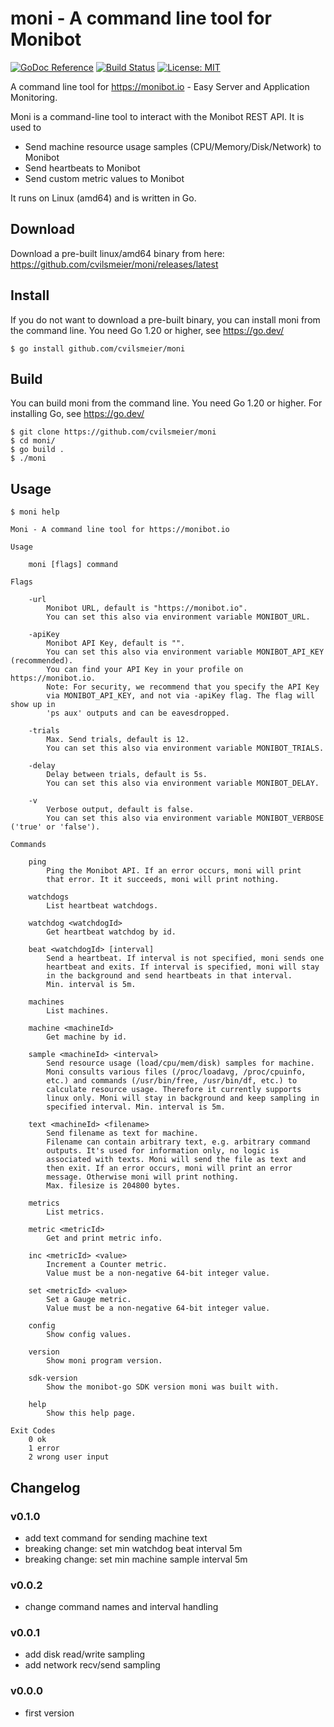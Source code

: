 # moni - A command line tool for Monibot

[![GoDoc Reference](https://godoc.org/github.com/cvilsmeier/moni?status.svg)](http://godoc.org/github.com/cvilsmeier/moni)
[![Build Status](https://github.com/cvilsmeier/moni/actions/workflows/go-linux.yml/badge.svg)](https://github.com/cvilsmeier/moni/actions/workflows/go-linux.yml)
[![License: MIT](https://img.shields.io/badge/License-MIT-yellow.svg)](https://opensource.org/licenses/MIT)

A command line tool for https://monibot.io - Easy Server and Application Monitoring.

Moni is a command-line tool to interact with the Monibot REST API. It is used to

- Send machine resource usage samples (CPU/Memory/Disk/Network) to Monibot
- Send heartbeats to Monibot
- Send custom metric values to Monibot

It runs on Linux (amd64) and is written in Go.

## Download

Download a pre-built linux/amd64 binary from here:
https://github.com/cvilsmeier/moni/releases/latest


## Install

If you do not want to download a pre-built binary, you
can install moni from the command line. You need
Go 1.20 or higher, see https://go.dev/

```
$ go install github.com/cvilsmeier/moni
```


## Build

You can build moni from the command line. You need
Go 1.20 or higher. For installing Go, see https://go.dev/

```
$ git clone https://github.com/cvilsmeier/moni
$ cd moni/
$ go build .
$ ./moni
```


## Usage

```
$ moni help

Moni - A command line tool for https://monibot.io

Usage

    moni [flags] command

Flags

    -url
        Monibot URL, default is "https://monibot.io".
        You can set this also via environment variable MONIBOT_URL.

    -apiKey
        Monibot API Key, default is "".
        You can set this also via environment variable MONIBOT_API_KEY (recommended).
        You can find your API Key in your profile on https://monibot.io.
        Note: For security, we recommend that you specify the API Key
        via MONIBOT_API_KEY, and not via -apiKey flag. The flag will show up in
        'ps aux' outputs and can be eavesdropped.

    -trials
        Max. Send trials, default is 12.
        You can set this also via environment variable MONIBOT_TRIALS.

    -delay
        Delay between trials, default is 5s.
        You can set this also via environment variable MONIBOT_DELAY.

    -v
        Verbose output, default is false.
        You can set this also via environment variable MONIBOT_VERBOSE ('true' or 'false').

Commands

    ping
        Ping the Monibot API. If an error occurs, moni will print
        that error. It it succeeds, moni will print nothing.

    watchdogs
        List heartbeat watchdogs.

    watchdog <watchdogId>
        Get heartbeat watchdog by id.

    beat <watchdogId> [interval]
        Send a heartbeat. If interval is not specified, moni sends one
        heartbeat and exits. If interval is specified, moni will stay
        in the background and send heartbeats in that interval.
        Min. interval is 5m.

    machines
        List machines.

    machine <machineId>
        Get machine by id.

    sample <machineId> <interval>
        Send resource usage (load/cpu/mem/disk) samples for machine.
        Moni consults various files (/proc/loadavg, /proc/cpuinfo,
        etc.) and commands (/usr/bin/free, /usr/bin/df, etc.) to
        calculate resource usage. Therefore it currently supports
        linux only. Moni will stay in background and keep sampling in
        specified interval. Min. interval is 5m.

    text <machineId> <filename>
        Send filename as text for machine.
        Filename can contain arbitrary text, e.g. arbitrary command
        outputs. It's used for information only, no logic is
        associated with texts. Moni will send the file as text and
        then exit. If an error occurs, moni will print an error
        message. Otherwise moni will print nothing.
        Max. filesize is 204800 bytes.

    metrics
        List metrics.

    metric <metricId>
        Get and print metric info.

    inc <metricId> <value>
        Increment a Counter metric.
        Value must be a non-negative 64-bit integer value.

    set <metricId> <value>
        Set a Gauge metric.
        Value must be a non-negative 64-bit integer value.

    config
        Show config values.

    version
        Show moni program version.

    sdk-version
        Show the monibot-go SDK version moni was built with.

    help
        Show this help page.

Exit Codes
    0 ok
    1 error
    2 wrong user input
```


## Changelog

### v0.1.0

- add text command for sending machine text
- breaking change: set min watchdog beat interval 5m
- breaking change: set min machine sample interval 5m

### v0.0.2

- change command names and interval handling

### v0.0.1

- add disk read/write sampling
- add network recv/send sampling

### v0.0.0

- first version

